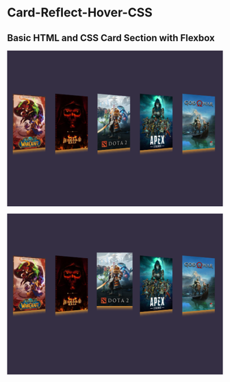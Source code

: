 # Card-Reflect-Hover-CSS

## Basic HTML and CSS Card Section with Flexbox

![1](Screenshot_1.png)

![1](Screenshot_2.png)
